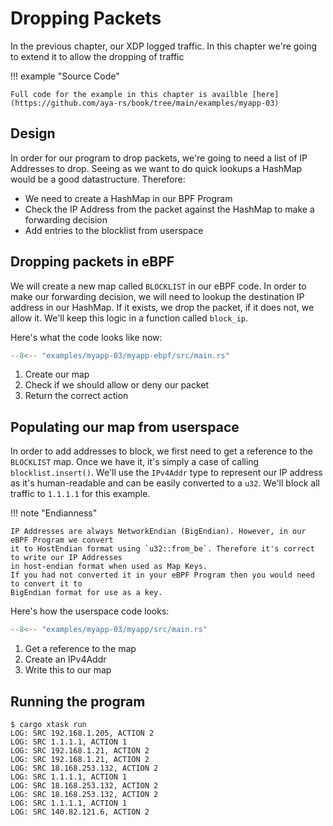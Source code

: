 # Dropping Packets

In the previous chapter, our XDP logged traffic. In this chapter we're going to extend it
to allow the dropping of traffic

!!! example "Source Code"

    Full code for the example in this chapter is availble [here](https://github.com/aya-rs/book/tree/main/examples/myapp-03)

## Design

In order for our program to drop packets, we're going to need a list of IP Addresses to drop.
Seeing as we want to do quick lookups a HashMap would be a good datastructure.
Therefore:

- We need to create a HashMap in our BPF Program
- Check the IP Address from the packet against the HashMap to make a forwarding decision
- Add entries to the blocklist from userspace

## Dropping packets in eBPF

We will create a new map called `BLOCKLIST` in our eBPF code.
In order to make our forwarding decision, we will need to lookup the destination IP address in our HashMap.
If it exists, we drop the packet, if it does not, we allow it.
We'll keep this logic in a function called `block_ip`.

Here's what the code looks like now:

```rust linenums="1" title="myapp-ebpf/src/main.rs"
--8<-- "examples/myapp-03/myapp-ebpf/src/main.rs"
```

1. Create our map
2. Check if we should allow or deny our packet
3. Return the correct action

## Populating our map from userspace

In order to add addresses to block, we first need to get a reference to the `BLOCKLIST` map.
Once we have it, it's simply a case of calling `blocklist.insert()`.
We'll use the `IPv4Addr` type to represent our IP address as it's human-readable and can be easily converted to a `u32`. We'll block all traffic to `1.1.1.1` for this example.

!!! note "Endianness"

    IP Addresses are always NetworkEndian (BigEndian). However, in our eBPF Program we convert
    it to HostEndian format using `u32::from_be`. Therefore it's correct to write our IP Addresses
    in host-endian format when used as Map Keys.
    If you had not converted it in your eBPF Program then you would need to convert it to
    BigEndian format for use as a key.

Here's how the userspace code looks:

```rust linenums="1" title="myapp/src/main.rs"
--8<-- "examples/myapp-03/myapp/src/main.rs"
```

1. Get a reference to the map
2. Create an IPv4Addr
3. Write this to our map
## Running the program

```console
$ cargo xtask run
LOG: SRC 192.168.1.205, ACTION 2
LOG: SRC 1.1.1.1, ACTION 1
LOG: SRC 192.168.1.21, ACTION 2
LOG: SRC 192.168.1.21, ACTION 2
LOG: SRC 18.168.253.132, ACTION 2
LOG: SRC 1.1.1.1, ACTION 1
LOG: SRC 18.168.253.132, ACTION 2
LOG: SRC 18.168.253.132, ACTION 2
LOG: SRC 1.1.1.1, ACTION 1
LOG: SRC 140.82.121.6, ACTION 2
```
